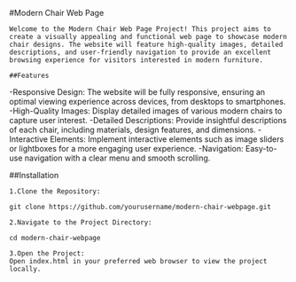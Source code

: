 #Modern Chair Web Page 
```
Welcome to the Modern Chair Web Page Project! This project aims to create a visually appealing and functional web page to showcase modern chair designs. The website will feature high-quality images, detailed descriptions, and user-friendly navigation to provide an excellent browsing experience for visitors interested in modern furniture.

##Features
```
-Responsive Design: The website will be fully responsive, ensuring an optimal viewing experience across devices, from desktops to smartphones.
-High-Quality Images: Display detailed images of various modern chairs to capture user interest.
-Detailed Descriptions: Provide insightful descriptions of each chair, including materials, design features, and dimensions.
-Interactive Elements: Implement interactive elements such as image sliders or lightboxes for a more engaging user experience.
-Navigation: Easy-to-use navigation with a clear menu and smooth scrolling.


##Installation
```
1.Clone the Repository:

git clone https://github.com/yourusername/modern-chair-webpage.git

2.Navigate to the Project Directory:

cd modern-chair-webpage

3.Open the Project:
Open index.html in your preferred web browser to view the project locally.


